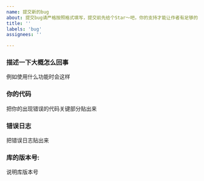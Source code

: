 ```yaml
---
name: 提交新的bug
about: 提交bug请严格按照格式填写，提交前先给个Star～吧，你的支持才能让作者有足够的动力去维护这个项目
title: ''
labels: 'bug'
assignees: ''

---
```


### 描述一下大概怎么回事
例如使用什么功能时会这样

### 你的代码
把你的出现错误的代码关键部分贴出来

### 错误日志
把错误日志贴出来

### 库的版本号:
说明库版本号

